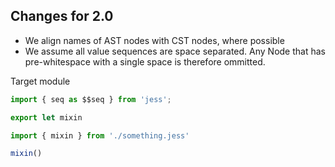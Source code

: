## Changes for 2.0


- We align names of AST nodes with CST nodes, where possible
- We assume all value sequences are space separated. Any Node that has pre-whitespace with a single space is therefore ommitted.


Target module
```js
import { seq as $$seq } from 'jess';

export let mixin
```
```js
import { mixin } from './something.jess'

mixin()
```
